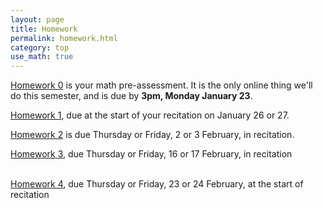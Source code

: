 ```yaml
---
layout: page
title: Homework
permalink: homework.html
category: top
use_math: true
---
```



<a href="https://docs.google.com/forms/d/1L2nFRb4D2kwFbkUouQQsEbjN9ZMbEogMW5NICYUluqU/">Homework 0</a> is your math pre-assessment. It is the only online thing we'll do this semester, and is due by **3pm, Monday January 23**.<br>

<a href="hw/hw1/hw1.pdf">Homework 1</a>, due at the start of your recitation on January 26 or 27.<br>

<a href="hw/hw2/hw2.pdf">Homework 2</a> is due Thursday or Friday, 2 or 3 February, in recitation.<br>

<a href="hw/hw3/homework3.pdf">Homework 3</a>, due Thursday or Friday, 16 or 17 February, in recitation<br>
<br>

<a href="hw/hw4/hw4.pdf">Homework 4</a>, due Thursday or Friday, 23 or 24 February, at the start of recitation<br>

<!---






<a href="hw/hw1/hw1-companion.pdf">Homework 1 Companion</a>, with hints and a discussion of what we hope you learn from these exercises

<br><br>
<a href="hw/hw2/hw2.pdf">Homework 2</a>, due Friday, February 11, at the start of recitation<br>

<br><br>
<br>
<a href="hw/hw4/hw4.pdf">Homework 4</a>, due Friday, March 4, at the start of recitation<br>
<br>
<a href="hw/hw5/hw5.pdf">Homework 5</a> is due Wednesday, March 9, at the start of recitation
<br>
<a href="hw/hw6/hw6.pdf">Homework 6</a> is due Wednesday, March 30, at the start of recitation
<br>
<a href="hw/hw7/hw7.pdf">Homework 7</a> is due Friday, March 8, at the start of recitation
<br>
<a href="hw/hw8/hw8.pdf">Homework 8</a> is due Friday, April 22, at the start of recitation -- note that you should also redo <a href="exam3-formA.pdf">Exam 3</a> as part of this homework set.
<br>
<a href="hw/hw9/hw9.pdf">Homework 9</a> is due Wednesday, May 4, at the start of recitation.


-->
